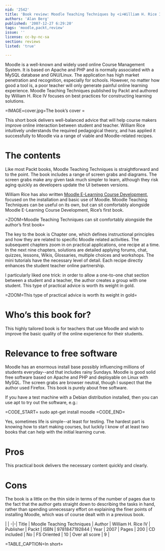 ```yaml
---
nid: '2542'
title: 'Book review: Moodle Teaching Techniques by <i>William H. Rice IV</i>'
authors: 'Alan Berg'
published: '2007-12-27 6:29:20'
tags: 'moodle,packt,review'
issue: ''
license: cc-by-nc-sa
section: reviews
listed: 'true'

---
```

Moodle is a well-known and widely used online Course Management System. It is based on Apache and PHP and is normally associated with a MySQL database and GNU/Linux. The application has high market penetration and recognition, especially for schools. However, no matter how good a tool is, a poor teacher will only generate painful online learning experience. Moodle Teaching Techniques published by Packt and authored by William H. Rice IV focuses on best practices for constructing learning solutions.

<!--break-->

=IMAGE=cover.jpg=The book’s cover =

This short book delivers well-balanced advice that will help course makers improve online interaction between student and teacher. William Rice  intuitively understands the required pedagogical theory, and has applied it successfully to Moodle via a range of viable and Moodle-related recipes.

# The contents

Like most Packt books, Moodle Teaching Techniques is straightforward and to the point. The  book includes a range of screen grabs and diagrams. The screen grabs make any given task much simpler to learn, although they risk aging quickly as developers update the UI between versions.

William Rice has also written [Moodle E-Learning Course Development](http://www.freesoftwaremagazine.com/articles/book_review_moodle_e-learning_course_development), focused on the installation and basic use of Moodle.  Moodle Teaching Techniques can be useful on its own, but can sit comfortably alongside Moodle E-Learning Course Development, Rice’s first book.

=ZOOM=Moodle Teaching Techniques can sit comfortably alongside the author’s first book=

The key to the book is Chapter one, which defines instructional principles and how they are related to specific Moodle related activities. The subsequent chapters zoom in on practical applications, one recipe at a time. In the next nine chapters, solutions are detailed applying forums, chat, quizzes, lessons, Wikis, Glossaries, multiple choices and workshops. The mini tutorials have the necessary level of detail. Each recipe directly enhances the student teacher online partnership.

I particularly liked one trick: in order to allow a one-to-one chat section between a student and a teacher, the author creates a group with one student. This type of practical advice is worth its weight in gold.

=ZOOM=This type of practical advice is worth its weight in gold=

# Who’s this book for?

This highly tailored book is for teachers that use Moodle and wish to improve the basic quality of the online experience for their students.

# Relevance to free software

Moodle has an enormous install base possibly influencing millions of students everyday--and that includes rainy Sundays. Moodle is good solid free software based on Apache and PHP and deployable on Linux with MySQL. The screen grabs are browser neutral, though I suspect that the author used Firefox. This book is purely about free software.

If you have a test machine with a Debian distribution installed, then you can use apt to try out the software, e.g.:

=CODE_START=
sudo apt-get install moodle
=CODE_END=

Yes, sometimes life is simple--at least for testing. The hardest part is knowing how to start making courses, but luckily I know of at least two books that can help with the initial learning curve.

# Pros

This practical book delivers the necessary content quickly and clearly.

# Cons

The book is a little on the thin side in terms of the number of pages due to the fact that the author gets straight down to describing the tasks in hand, rather than spending unnecessary effort on explaining the finer points of installing Moodle, which was of course dealt with in a previous book.

 | |
-|-|
Title | Moodle Teaching Techniques | 
Author | William H. Rice IV | 
Publisher | Packt | 
ISBN | 9781847192844 | 
Year | 2007 | 
Pages | 200 | 
CD included | No | 
FS Oriented | 10 | 
Over all score | 9 | 

=TABLE_CAPTION=In short=


